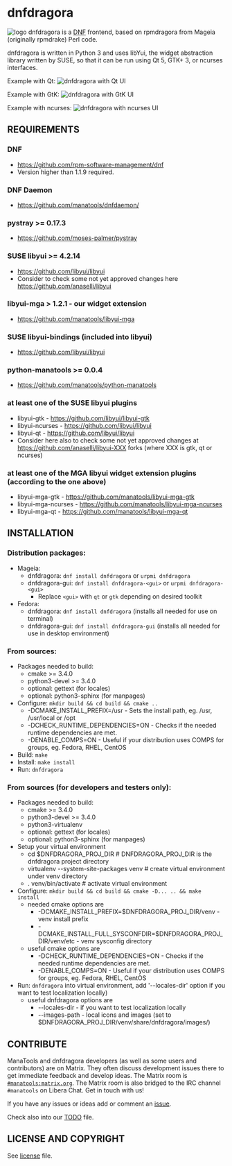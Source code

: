 # dnfdragora 
![logo](https://raw.githubusercontent.com/manatools/dnfdragora/master/share/images/64x64/dnfdragora-logo.png "dnfdragora") dnfdragora is a [DNF](http://dnf.readthedocs.io/en/latest/) frontend, based on rpmdragora from Mageia (originally rpmdrake) Perl code.

dnfdragora is written in Python 3 and uses libYui, the widget abstraction library written by SUSE, so that it can be run using Qt 5, GTK+ 3, or ncurses interfaces.

Example with Qt:
![dnfdragora with Qt UI](screenshots/dnfdragora-qt.png "dnfdragora with Qt UI")

Example with GtK:
![dnfdragora with GtK UI](screenshots/dnfdragora-gtk.png "dnfdragora with GtK UI")

Example with ncurses:
![dnfdragora with ncurses UI](screenshots/dnfdragora-ncurses.png "dnfdragora with ncurses UI")

## REQUIREMENTS

### DNF
* https://github.com/rpm-software-management/dnf
* Version higher than 1.1.9 required.

### DNF Daemon
* https://github.com/manatools/dnfdaemon/

### pystray >= 0.17.3
* https://github.com/moses-palmer/pystray

### SUSE libyui >= 4.2.14
* https://github.com/libyui/libyui
* Consider to check some not yet approved changes here https://github.com/anaselli/libyui

### libyui-mga > 1.2.1 - our widget extension
* https://github.com/manatools/libyui-mga

### SUSE libyui-bindings (included into libyui)
* https://github.com/libyui/libyui

### python-manatools >= 0.0.4
* https://github.com/manatools/python-manatools

### at least one of the SUSE libyui plugins
* libyui-gtk     - https://github.com/libyui/libyui-gtk
* libyui-ncurses - https://github.com/libyui/libyui
* libyui-qt      - https://github.com/libyui/libyui
* Consider here also to check some not yet approved changes at
  https://github.com/anaselli/libyui-XXX forks (where XXX is
  gtk, qt or ncurses)

### at least one of the MGA libyui widget extension plugins (according to the one above)
* libyui-mga-gtk     - https://github.com/manatools/libyui-mga-gtk
* libyui-mga-ncurses - https://github.com/manatools/libyui-mga-ncurses
* libyui-mga-qt      - https://github.com/manatools/libyui-mga-qt

## INSTALLATION

### Distribution packages:
* Mageia:
    * dnfdragora: `dnf install dnfdragora` or `urpmi dnfdragora`
    * dnfdragora-gui: `dnf install dnfdragora-<gui>` or `urpmi dnfdragora-<gui>`
        * Replace `<gui>` with `qt` or `gtk` depending on desired toolkit
* Fedora:
    * dnfdragora:     `dnf install dnfdragora`     (installs all needed for use on terminal)
    * dnfdragora-gui: `dnf install dnfdragora-gui` (installs all needed for use in desktop environment)

### From sources:
* Packages needed to build:
    * cmake >= 3.4.0
    * python3-devel >= 3.4.0
    * optional: gettext        (for locales)
    * optional: python3-sphinx (for manpages)
* Configure: `mkdir build && cd build && cmake ..`
    * -DCMAKE_INSTALL_PREFIX=/usr      - Sets the install path, eg. /usr, /usr/local or /opt
    * -DCHECK_RUNTIME_DEPENDENCIES=ON  - Checks if the needed runtime dependencies are met.
    * -DENABLE_COMPS=ON                - Useful if your distribution uses COMPS for groups, eg. Fedora, RHEL, CentOS
* Build:     `make`
* Install:   `make install`
* Run:       `dnfdragora`

### From sources (for developers and testers only):
* Packages needed to build:
    * cmake >= 3.4.0
    * python3-devel >= 3.4.0
    * python3-virtualenv
    * optional: gettext        (for locales)
    * optional: python3-sphinx (for manpages)
* Setup your virtual environment
    * cd $DNFDRAGORA_PROJ_DIR                 # DNFDRAGORA_PROJ_DIR is the dnfdragora project directory
    * virtualenv --system-site-packages venv  # create virtual environment under venv directory
    * . venv/bin/activate                     # activate virtual environment
* Configure: `mkdir build && cd build && cmake -D... .. && make install`
    * needed cmake options are
        * -DCMAKE_INSTALL_PREFIX=$DNFDRAGORA_PROJ_DIR/venv              - venv install prefix 
        * -DCMAKE_INSTALL_FULL_SYSCONFDIR=$DNFDRAGORA_PROJ_DIR/venv/etc - venv sysconfig directory
    * useful cmake options are
        * -DCHECK_RUNTIME_DEPENDENCIES=ON  - Checks if the needed runtime dependencies are met.
        * -DENABLE_COMPS=ON                - Useful if your distribution uses COMPS for groups, eg. Fedora, RHEL, CentOS
* Run: `dnfdragora` into virtual environment, add '--locales-dir' option if you want to test localization locally)
    * useful dnfdragora options are
        * --locales-dir         - if you want to test localization locally
        * --images-path         - local icons and images (set to $DNFDRAGORA_PROJ_DIR/venv/share/dnfdragora/images/)

## CONTRIBUTE

ManaTools and dnfdragora developers (as well as some users and contributors) are on Matrix. They often discuss development issues there
to get immediate feedback and develop ideas. The Matrix room is [`#manatools:matrix.org`](https://matrix.to/#manatools:matrix.org).
The Matrix room is also bridged to the IRC channel `#manatools` on Libera Chat. Get in touch with us!

If you have any issues or ideas add or comment an [issue](https://github.com/manatools/dnfdragora/issues).

Check also into our [TODO](TODO.md) file.

## LICENSE AND COPYRIGHT

See [license](LICENSE) file.
